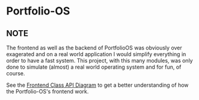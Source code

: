 ﻿# Portfolio-OS

## NOTE

The frontend as well as the backend of PortfolioOS was obviously over exagerated and on a real world application I would simplify everything in order to have a fast system.
This project, with this many modules, was only done to simulate (almost) a real world operating system and for fun, of course.
 
 See the [Frontend Class API Diagram](https://raw.githubusercontent.com/joao-neves95/portfolio-os/master/Portfolio-OS_Frontend-API.png?token=AcUY2ypZh1HS2Zf1we8ozoH8EID1ovwNks5b-xVGwA%3D%3D) to get a better understanding of how the Portfolio-OS's frontend work.
